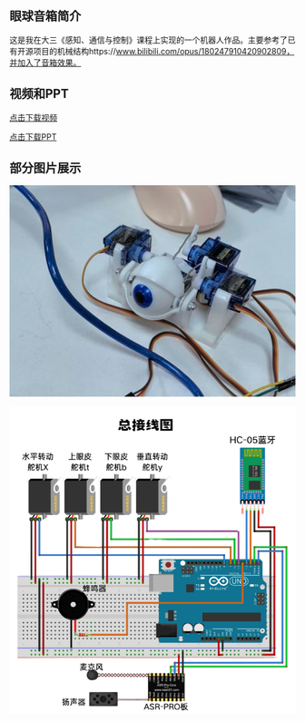 ## 眼球音箱简介

这是我在大三《感知、通信与控制》课程上实现的一个机器人作品。主要参考了已有开源项目的机械结构https://www.bilibili.com/opus/180247910420902809，并加入了音箱效果。

## 视频和PPT

[点击下载视频](../assets/眼球音箱视频.mp4)

[点击下载PPT](../assets/眼球音箱水印版.pdf)

## 部分图片展示

![眼球音箱](../assets/眼球音箱1.png)

![眼球音箱](../assets/眼球音箱2.png)
